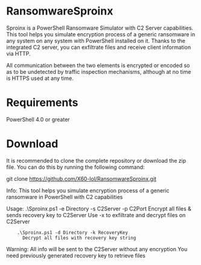 # RansomwareSproinx
Sproinx is a PowerShell Ransomware Simulator with C2 Server capabilities. This tool helps you simulate encryption process of a generic ransomware in any system on any system with PowerShell installed on it. Thanks to the integrated C2 server, you can exfiltrate files and receive client information via HTTP.

All communication between the two elements is encrypted or encoded so as to be undetected by traffic inspection mechanisms, although at no time is HTTPS used at any time.

# Requirements
PowerShell 4.0 or greater

# Download
It is recommended to clone the complete repository or download the zip file. You can do this by running the following command:

git clone https://github.com/X60-lol/RansomwareSproinx.git


 Info:  This tool helps you simulate encryption process of a
        generic ransomware in PowerShell with C2 capabilities

 Usage: .\Sproinx.ps1 -e Directory -s C2Server -p C2Port
          Encrypt all files & sends recovery key to C2Server
          Use -x to exfiltrate and decrypt files on C2Server

        .\Sproinx.ps1 -d Directory -k RecoveryKey
          Decrypt all files with recovery key string

 Warning: All info will be sent to the C2Server without any encryption
          You need previously generated recovery key to retrieve files
